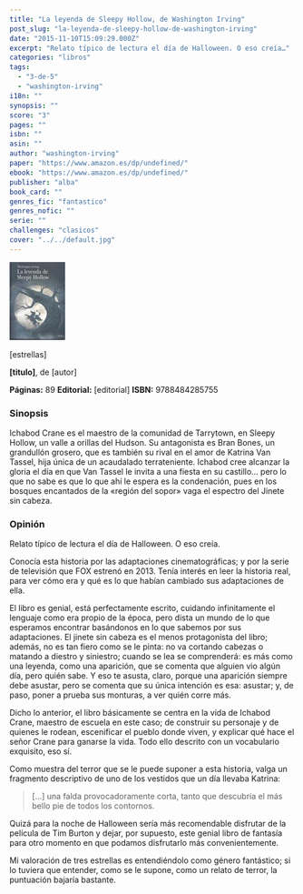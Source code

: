 ```yaml
---
title: "La leyenda de Sleepy Hollow, de Washington Irving"
post_slug: "la-leyenda-de-sleepy-hollow-de-washington-irving"
date: "2015-11-10T15:09:29.000Z"
excerpt: "Relato típico de lectura el día de Halloween. O eso creía…"
categories: "libros"
tags: 
  - "3-de-5"
  - "washington-irving"
i18n: ""
synopsis: ""
score: "3"
pages: ""
isbn: ""
asin: ""
author: "washington-irving"
paper: "https://www.amazon.es/dp/undefined/"
ebook: "https://www.amazon.es/dp/undefined/"
publisher: "alba"
book_card: ""
genres_fic: "fantastico"
genres_nofic: ""
serie: ""
challenges: "clasicos"
cover: "../../default.jpg"
---
```


![[titulo-foto]](images/sleepy-hollow-p.jpg)

\[estrellas\]

**\[titulo\]**, de \[autor\]

**Páginas:** 89 **Editorial:** \[editorial\] **ISBN:** 9788484285755

### Sinopsis

Ichabod Crane es el maestro de la comunidad de Tarrytown, en Sleepy Hollow, un valle a orillas del Hudson. Su antagonista es Bran Bones, un grandullón grosero, que es también su rival en el amor de Katrina Van Tassel, hija única de un acaudalado terrateniente. Ichabod cree alcanzar la gloria el día en que Van Tassel le invita a una fiesta en su castillo… pero lo que no sabe es que lo que ahí le espera es la condenación, pues en los bosques encantados de la «región del sopor» vaga el espectro del Jinete sin cabeza.

### Opinión

Relato típico de lectura el día de Halloween. O eso creía.

Conocía esta historia por las adaptaciones cinematográficas; y por la serie de televisión que FOX estrenó en 2013. Tenía interés en leer la historia real, para ver cómo era y qué es lo que habían cambiado sus adaptaciones de ella.

El libro es genial, está perfectamente escrito, cuidando infinitamente el lenguaje como era propio de la época, pero dista un mundo de lo que esperamos encontrar basándonos en lo que sabemos por sus adaptaciones. El jinete sin cabeza es el menos protagonista del libro; además, no es tan fiero como se le pinta: no va cortando cabezas o matando a diestro y siniestro; cuando se lea se comprenderá: es más como una leyenda, como una aparición, que se comenta que alguien vio algún día, pero quién sabe. Y eso te asusta, claro, porque una aparición siempre debe asustar, pero se comenta que su única intención es esa: asustar; y, de paso, poner a prueba sus monturas, a ver quién corre más.

Dicho lo anterior, el libro básicamente se centra en la vida de Ichabod Crane, maestro de escuela en este caso; de construir su personaje y de quienes le rodean, escenificar el pueblo donde viven, y explicar qué hace el señor Crane para ganarse la vida. Todo ello descrito con un vocabulario exquisito, eso sí.

Como muestra del terror que se le puede suponer a esta historia, valga un fragmento descriptivo de uno de los vestidos que un día llevaba Katrina:

> \[…\] una falda provocadoramente corta, tanto que descubría el más bello pie de todos los contornos.

Quizá para la noche de Halloween sería más recomendable disfrutar de la película de Tim Burton y dejar, por supuesto, este genial libro de fantasía para otro momento en que podamos disfrutarlo más convenientemente.

Mi valoración de tres estrellas es entendiéndolo como género fantástico; si lo tuviera que entender, como se le supone, como un relato de terror, la puntuación bajaría bastante.
